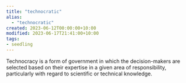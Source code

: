 ```yaml
---
title: "technocratic"
alias:
  - "technocratic"
created: 2023-06-12T00:00:00+10:00
modified: 2023-06-17T21:41:00+10:00
tags:
- seedling
---
```


Technocracy is a form of government in which the decision-makers are selected based on their expertise in a given area of responsibility, particularly with regard to scientific or technical knowledge.